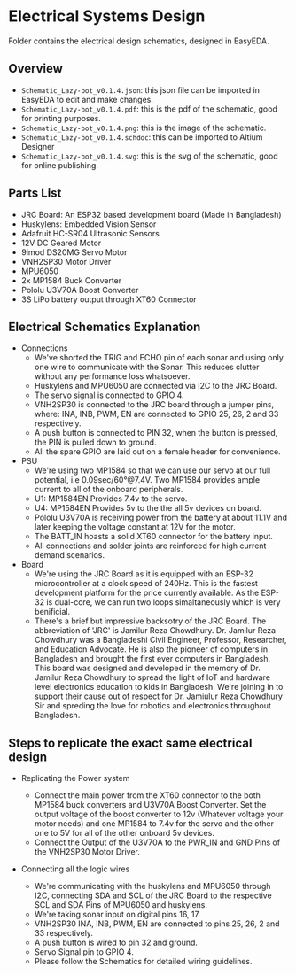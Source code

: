 Electrical Systems Design
====

Folder contains the electrical design schematics, designed in EasyEDA.

## Overview

   - `Schematic_Lazy-bot_v0.1.4.json`: this json file can be imported in EasyEDA to edit and make changes.
   - `Schematic_Lazy-bot_v0.1.4.pdf`: this is the pdf of the schematic, good for printing purposes.
   - `Schematic_Lazy-bot_v0.1.4.png`: this is the image of the schematic.
   - `Schematic_Lazy-bot_v0.1.4.schdoc`: this can be imported to Altium Designer
   - `Schematic_Lazy-bot_v0.1.4.svg`: this is the svg of the schematic, good for online publishing.

## Parts List

+ JRC Board: An ESP32 based development board (Made in Bangladesh)
+ Huskylens: Embedded Vision Sensor
+ Adafruit HC-SR04 Ultrasonic Sensors
+ 12V DC Geared Motor
+ 9imod DS20MG Servo Motor
+ VNH2SP30 Motor Driver
+ MPU6050
+ 2x MP1584 Buck Converter
+ Pololu U3V70A Boost Converter
+ 3S LiPo battery output through XT60 Connector

## Electrical Schematics Explanation

- Connections
   - We've shorted the TRIG and ECHO pin of each sonar and using only one wire to communicate with the Sonar. This reduces clutter without any performance loss whatsoever.
   - Huskylens and MPU6050 are connected via I2C to the JRC Board.
   - The servo signal is connected to GPIO 4.
   - VNH2SP30 is connected to the JRC board through a jumper pins, where: INA, INB, PWM, EN are connected to GPIO 25, 26, 2 and 33 respectively.
   - A push button is connected to PIN 32, when the button is pressed, the PIN is pulled down to ground.
   - All the spare GPIO are laid out on a female header for convenience.
- PSU
   - We're using two MP1584 so that we can use our servo at our full potential, i.e 0.09sec/60°@7.4V. Two MP1584 provides ample current to all of the onboard peripherals.
   - U1: MP1584EN Provides 7.4v to the servo.
   - U4: MP1584EN Provides 5v to the the all 5v devices on board.
   - Pololu U3V70A is receiving power from the battery at about 11.1V and later keeping the voltage constant at 12V for the motor.
   - The BATT_IN hoasts a solid XT60 connector for the battery input. 
   - All connections and solder joints are reinforced for high current demand scenarios.
- Board
    - We're using the JRC Board as it is equipped with an ESP-32 microcontroller at a clock speed of 240Hz. This is the fastest development platform for the price currently available. As the ESP-32 is dual-core, we can run two loops simaltaneously which is very benificial. 
    - There's a brief but impressive backsotry of the JRC Board. The abbreviation of 'JRC' is Jamilur Reza Chowdhury. Dr. Jamilur Reza Chowdhury was a Bangladeshi Civil Engineer, Professor, Researcher, and Education Advocate. He is also the pioneer of computers in Bangladesh and brought the first ever computers in Bangladesh. This board was designed and developed in the memory of Dr. Jamilur Reza Chowdhury to spread the light of IoT and hardware level electronics education to kids in Bangladesh. We're joining in to support their cause out of respect for Dr. Jamiulur Reza Chowdhury Sir and spreding the love for robotics and electronics throughout Bangladesh.
    
## Steps to replicate the exact same electrical design

+  Replicating the Power system
    - Connect the main power from the XT60 connector to the both MP1584 buck converters and U3V70A Boost Converter. Set the output voltage of the boost converter to 12v (Whatever voltage your motor needs) and one MP1584 to 7.4v for the servo and the other one to 5V for all of the other onboard 5v devices.
    - Connect the Output of the U3V70A to the PWR_IN and GND Pins of the VNH2SP30 Motor Driver.
  

+  Connecting all the logic wires
    - We're communicating with the huskylens and MPU6050 through I2C, connecting SDA and SCL of the JRC Board to the respective SCL and SDA Pins of MPU6050 and huskylens.
    - We're taking sonar input on digital pins 16, 17.
    - VNH2SP30 INA, INB, PWM, EN are connected to pins 25, 26, 2 and 33 respectively.
    - A push button is wired to pin 32 and ground.
    - Servo Signal pin to GPIO 4.
    - Please follow the Schematics for detailed wiring guidelines.
      



